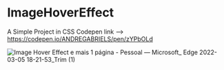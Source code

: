 # ImageHoverEffect
A Simple Project in CSS
Codepen link --> https://codepen.io/ANDREGABRIELS/pen/zYPbOLd

![Image Hover Effect e mais 1 página - Pessoal — Microsoft_ Edge 2022-03-05 18-21-53_Trim (1)](https://user-images.githubusercontent.com/60861872/156900572-5df1e5ae-ff25-4fb4-bed3-dfb53aec9968.gif)
